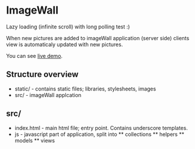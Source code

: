 # ImageWall

Lazy loading (infinite scroll) with long polling test :)

When new pictures are added to imageWall application (server side) clients view
is automaticaly updated with new pictures.

You can see [live demo](http://nikola.henezi.com/imagewall/src).

## Structure overview
* static/ - contains static files; libraries, stylesheets, images
* src/ - imageWall applcation

## src/
* index.html - main html file; entry point. Contains underscore templates.
* js - javascript part of application, split into
** collections
** helpers
** models
** views
